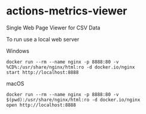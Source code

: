 # actions-metrics-viewer
Single Web Page Viewer for CSV Data

To run use a local web server

Windows
```
docker run --rm --name nginx -p 8888:80 -v %CD%:/usr/share/nginx/html:ro -d docker.io/nginx
start http://localhost:8888
```

macOS 
```
docker run --rm --name nginx -p 8888:80 -v $(pwd):/usr/share/nginx/html:ro -d docker.io/nginx
open http://localhost:8888
```
